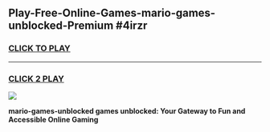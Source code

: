 
## Play-Free-Online-Games-mario-games-unblocked-Premium #4irzr
<h3>
<a href="https://premium.freeplayer.one?title=mario-games-unblocked&ref=8M">CLICK TO PLAY</a></h3>
<hr>

<h3>
<a href="https://premium.freeplayer.one?title=mario-games-unblocked&ref=8M">CLICK 2 PLAY</a>
  
</h3>

<a href="https://premium.freeplayer.one?title=mario-games-unblocked&ref=8M"><img src="https://clearcache.store/games.png"></a>


**mario-games-unblocked games unblocked: Your Gateway to Fun and Accessible Online Gaming**
